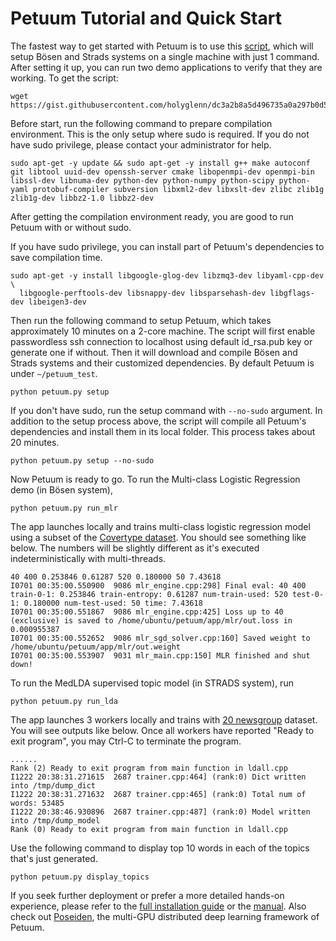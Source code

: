 Petuum Tutorial and Quick Start
========
The fastest way to get started with Petuum is to use this [script](https://gist.github.com/holyglenn/dc3a2b8a5d496735a0a297b0d5ec3479/raw/47442c52181545f40b4302c6ebdb19c25c75d433/petuum.py), which will setup Bösen and Strads systems on a single machine with just 1 command. 
After setting it up, you can run two demo applications to verify that they are working.
To get the script:
```
wget https://gist.githubusercontent.com/holyglenn/dc3a2b8a5d496735a0a297b0d5ec3479/raw/2b21c2cf23d0360d2b4760e92fdb308ab263dd49/petuum.py
```

Before start, run the following command to prepare compilation environment.
This is the only setup where sudo is required.
If you do not have sudo privilege, please contact your administrator for help.
```
sudo apt-get -y update && sudo apt-get -y install g++ make autoconf git libtool uuid-dev openssh-server cmake libopenmpi-dev openmpi-bin libssl-dev libnuma-dev python-dev python-numpy python-scipy python-yaml protobuf-compiler subversion libxml2-dev libxslt-dev zlibc zlib1g zlib1g-dev libbz2-1.0 libbz2-dev
```

After getting the compilation environment ready, you are good to run Petuum with or without sudo.

If you have sudo privilege, you can install part of Petuum's dependencies to save compilation time.
```
sudo apt-get -y install libgoogle-glog-dev libzmq3-dev libyaml-cpp-dev \
  libgoogle-perftools-dev libsnappy-dev libsparsehash-dev libgflags-dev libeigen3-dev
```
Then run the following command to setup Petuum, which takes approximately 10 minutes on a 2-core machine.
The script will first enable passwordless ssh connection to localhost using default id_rsa.pub key or generate one if without.
Then it will download and compile Bösen and Strads systems and their customized dependencies.
By default Petuum is under `~/petuum_test`. 
```
python petuum.py setup
```



If you don't have sudo, run the setup command with `--no-sudo` argument. 
In addition to the setup process above, the script will compile all Petuum's dependencies and install them in its local folder.
This process takes about 20 minutes.
```
python petuum.py setup --no-sudo
```

Now Petuum is ready to go. To run the Multi-class Logistic Regression demo (in Bösen system), 
```
python petuum.py run_mlr
```
The app launches locally and trains multi-class logistic regression model using a subset of the [Covertype dataset](https://archive.ics.uci.edu/ml/datasets/Covertype). You should see something like below. The numbers will be slightly different as it's executed indeterministically with multi-threads. 
```
40 400 0.253846 0.61287 520 0.180000 50 7.43618
I0701 00:35:00.550900  9086 mlr_engine.cpp:298] Final eval: 40 400 train-0-1: 0.253846 train-entropy: 0.61287 num-train-used: 520 test-0-1: 0.180000 num-test-used: 50 time: 7.43618
I0701 00:35:00.551867  9086 mlr_engine.cpp:425] Loss up to 40 (exclusive) is saved to /home/ubuntu/petuum/app/mlr/out.loss in 0.000955387
I0701 00:35:00.552652  9086 mlr_sgd_solver.cpp:160] Saved weight to /home/ubuntu/petuum/app/mlr/out.weight
I0701 00:35:00.553907  9031 mlr_main.cpp:150] MLR finished and shut down!
```

To run the MedLDA supervised topic model (in STRADS system), run
```
python petuum.py run_lda
```
The app launches 3 workers locally and trains with [20 newsgroup](http://qwone.com/~jason/20Newsgroups/) dataset. You will see outputs like below. Once all workers have reported "Ready to exit program", you may Ctrl-C to terminate the program.
```
......
Rank (2) Ready to exit program from main function in ldall.cpp
I1222 20:38:31.271615  2687 trainer.cpp:464] (rank:0) Dict written into /tmp/dump_dict
I1222 20:38:31.271632  2687 trainer.cpp:465] (rank:0) Total num of words: 53485
I1222 20:38:46.930896  2687 trainer.cpp:487] (rank:0) Model written into /tmp/dump_model
Rank (0) Ready to exit program from main function in ldall.cpp
```
Use the following command to display top 10 words in each of the topics that's just generated.
```
python petuum.py display_topics
```

If you seek further deployment or prefer a more detailed hands-on experience, please refer to the [full installation guide](installation.md) or the [manual](index.md).
Also check out [Poseiden](https://github.com/petuum/poseidon/wiki#quick-start), the multi-GPU distributed deep learning framework of Petuum.
